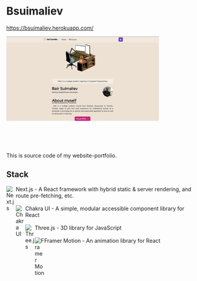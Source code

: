 # Bsuimaliev
https://bsuimaliev.herokuapp.com/

<img align="left" src="https://github.com/Benefactor131/bsuimaliev/blob/main/public/thumbBsuimaliev2.png?raw=true" width="80%" height="60%" alt="card">
<br />
<br />
<br />
<br />
<br />
<br />
<br />
<br />
<br />
<br />
<br />
<br />
<br />
<br />
<br />
<br />
<br />
<br />
This is source code of my website-portfolio.

## Stack
<img align="left" src="https://www.rlogical.com/wp-content/uploads/2021/08/Rlogical-Blog-Images-thumbnail.png" width="25px" alt="Next.js"/> Next.js - A React framework with hybrid static & server rendering, and route pre-fetching, etc.
<br />
<br />
<img align="left" src="https://pbs.twimg.com/profile_images/1244925541448286208/rzylUjaf_400x400.jpg" width="25px" alt="Chakra UI"/> Chakra UI - A simple, modular accessible component library for React
<br />
<br />
<img align="left" src="https://aws1.discourse-cdn.com/standard17/uploads/threejs/optimized/2X/e/e4f86d2200d2d35c30f7b1494e96b9595ebc2751_2_992x1000.png" width="25px" alt="Three.js"/> Three.js - 3D library for JavaScript
<br />
<br />
<img align="left" src="https://pagepro.co/blog/wp-content/uploads/2020/03/framer-motion.png" width="25px" alt="Framer Motion"/> Framer Motion - An animation library for React
